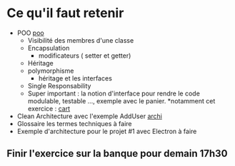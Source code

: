 # Ce qu'il faut retenir 

- POO
[poo](./03_TS/Supports/chap0_poo.md)
  - Visibilité des membres d'une classe
  - Encapsulation
    - modificateurs ( setter et getter)
  - Héritage
  - polymorphisme
    - héritage et les interfaces
  - Single Responsability 
  - Super important : la notion d'interface pour rendre le code modulable, testable ..., exemple avec le panier.
*notamment cet exercice : [cart](./03_TS/Corrections/Cart/)
- Clean Architecture avec l'exemple AddUser
[archi](./02_CONCEPTS_ARCHI/Exercices/AddUser/)
- Glossaire les termes techniques à faire 
- Exemple d'architecture pour le projet #1 avec Electron à faire 

## Finir l'exercice sur la banque pour demain 17h30
